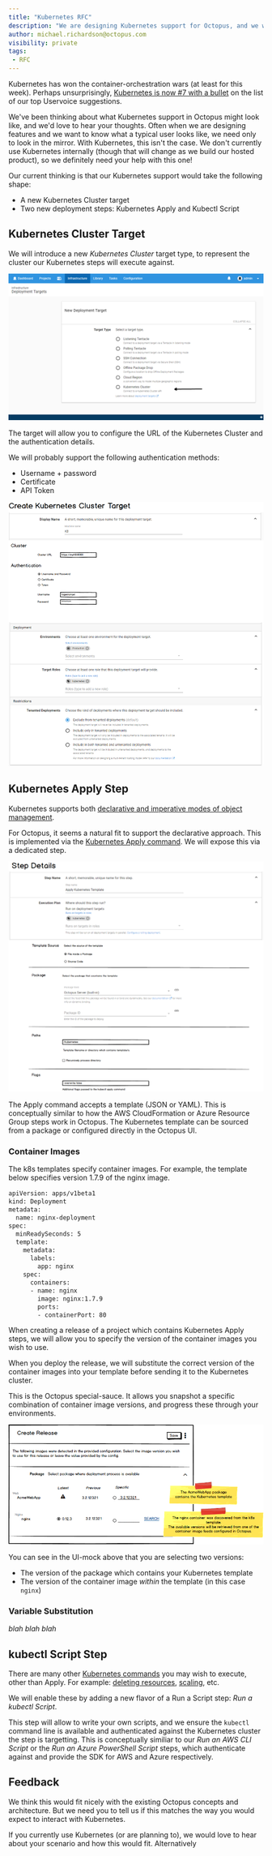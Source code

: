 ```yaml
---
title: "Kubernetes RFC"
description: "We are designing Kubernetes support for Octopus, and we would love to know what you think."
author: michael.richardson@octopus.com
visibility: private
tags:
 - RFC 
---
```


Kubernetes has won the container-orchestration wars (at least for this week). Perhaps unsurprisingly, [Kubernetes is now #7 with a bullet](https://octopusdeploy.uservoice.com/forums/170787-general/suggestions/17930755-support-for-kubernetes) on the list of our top Uservoice suggestions.  

We've been thinking about what Kubernetes support in Octopus might look like, and we'd love to hear your thoughts.  Often when we are designing features and we want to know what a typical user looks like, we need only to look in the mirror. With Kubernetes, this isn't the case.  We don't currently use Kubernetes internally (though that will change as we build our hosted product), so we definitely need your help with this one! 

Our current thinking is that our Kubernetes support would take the following shape:
- A new Kubernetes Cluster target
- Two new deployment steps: Kubernetes Apply and Kubectl Script

## Kubernetes Cluster Target

We will introduce a new _Kubernetes Cluster_ target type, to represent the cluster our Kubernetes steps will execute against. 

![Kubernetes Cluster Target Option](kubernetes-cluster-target-option.png "width=500")

The target will allow you to configure the URL of the Kubernetes Cluster and the authentication details.

We will probably support the following authentication methods:

- Username + password
- Certificate
- API Token

![Kubernetes Cluster Target Details](kubernetes-cluster-target.png "width=500")

## Kubernetes Apply Step

Kubernetes supports both [declarative and imperative modes of object management](https://kubernetes.io/docs/concepts/overview/object-management-kubectl/overview/#management-techniques). 

For Octopus, it seems a natural fit to support the declarative approach.  This is implemented via the [Kubernetes Apply command](https://kubernetes.io/docs/reference/generated/kubectl/kubectl-commands#apply). We will expose this via a dedicated step.

![Kubernetes Apply Step](kubernetes-apply-step.png "width=500")

The Apply command accepts a template (JSON or YAML). This is conceptually similar to how the AWS CloudFormation or Azure Resource Group steps work in Octopus. The Kubernetes template can be sourced from a package or configured directly in the Octopus UI.     

### Container Images 

The k8s templates specify container images. For example, the template below specifies version 1.7.9 of the nginx image.   

```
apiVersion: apps/v1beta1
kind: Deployment
metadata:
  name: nginx-deployment
spec:
  minReadySeconds: 5
  template:
    metadata:
      labels:
        app: nginx
    spec:
      containers:
      - name: nginx
        image: nginx:1.7.9
        ports:
        - containerPort: 80
```

When creating a release of a project which contains Kubernetes Apply steps, we will allow you to specify the version of the container images you wish to use.

When you deploy the release, we will substitute the correct version of the container images into your template before sending it to the Kubernetes cluster.

This is the Octopus special-sauce. It allows you snapshot a specific combination of container image versions, and progress these through your environments.

![Create Release with Container Images](kubernetes-create-release.png "width=500")

You can see in the UI-mock above that you are selecting two versions:
- The version of the package which contains your Kubernetes template
- The version of the container image _within_ the template (in this case `nginx`) 

### Variable Substitution

_blah blah blah_

## kubectl Script Step

There are many other [Kubernetes commands](https://kubernetes.io/docs/reference/generated/kubectl/kubectl-commands) you may wish to execute, other than Apply.  For example: [deleting resources](https://kubernetes.io/docs/reference/generated/kubectl/kubectl-commands#delete), [scaling](https://kubernetes.io/docs/reference/generated/kubectl/kubectl-commands#scale), etc.

We will enable these by adding a new flavor of a Run a Script step: _Run a kubectl Script_. 

This step will allow to write your own scripts, and we ensure the `kubectl` command line is available and authenticated against the Kubernetes cluster the step is targetting.  This is conceptually similiar to our _Run an AWS CLI Script_ or the  _Run an Azure PowerShell Script_ steps, which authenticate against and provide the SDK for AWS and Azure respectively. 

## Feedback

We think this would fit nicely with the existing Octopus concepts and architecture.  But we need you to tell us if this matches the way you would expect to interact with Kubernetes. 

If you currently use Kubernetes (or are planning to), we would love to hear about your scenario and how this would fit.  Alternatively